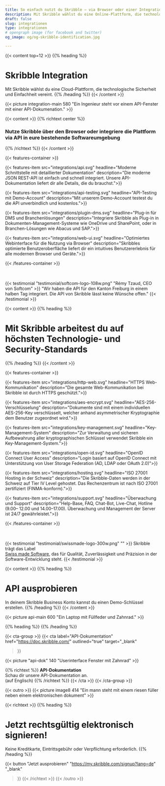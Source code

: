 ```yaml
---
title: So einfach nutzt du Skribble – via Browser oder einer Integration
description: Mit Skribble wählst du eine Online-Plattform, die technologische Sicherheit und Einfachheit vereint. Nutze Skribble über den Browser oder integriere die Plattform.
draft: false
slug: integrationen
type: integrationen
# opengraph image (for facebook and twitter)
og_image: og/og-skribble-identification.jpg

---
```


{{< content top=12 >}}
{{% heading %}}
# Skribble Integration
Mit Skribble wählst du eine Cloud-Plattform,
die technologische Sicherheit und Einfachheit vereint.
{{% /heading %}}
{{< /content >}}

{{< picture integration-main 580 "Ein Ingenieur steht vor einem API-Fenster mit einer API-Dokumenation." >}}

{{< content >}}
{{% richtext center %}}
### Nutze Skribble über den Browser oder integriere die Plattform via API in eure bestehende Softwareumgebung
{{% /richtext %}}
{{< /content >}}

{{< features-container >}}

  {{< features-item src="integrations/api.svg"
    headline="Moderne Schnittstelle mit detaillierter Dokumentation"
    description="Die moderne JSON REST-API ist einfach und schnell integriert. Unsere API-Dokumentation liefert dir alle Details, die du brauchst.">}}

  {{< features-item src="integrations/api-testing.svg"
    headline="API-Testing mit Demo-Account"
    description="Mit unserem Demo-Account testest du die API unverbindlich und kostenlos.">}}

  {{< features-item src="integrations/plugin-dms.svg"
    headline="Plug-in für DMS und Branchenlösungen"
    description="Integriere Skribble als Plug-in in Dokumenten-Management-Systeme wie OneDrive und SharePoint, oder in Branchen-Lösungen wie Abacus und SAP.">}}

  {{< features-item src="integrations/web-ui.svg"
    headline="Optimiertes Webinterface für die Nutzung via Browser"
    description="Skribbles optimierte Benutzeroberfläche liefert dir ein intuitives Benutzererlebnis für alle modernen Browser und Geräte.">}}

{{< /features-container >}}

[//]: # (--------------------------------------------------------------------------------------------------------------)
<br><br>
{{< testimonial "testimonial/softcom-logo-108w.png" "Rémy Tzaud, CEO von Softcom" >}}
"Wir haben die API für den Kanton Freiburg in einem halben Tag integriert. Die API von Skribble lässt keine Wünsche offen."
{{< /testimonial >}}

[//]: # (--------------------------------------------------------------------------------------------------------------)

{{< content >}}
{{% heading %}}
# Mit Skribble arbeitest du auf höchsten Technologie- und Security-Standards
{{% /heading %}}
{{< /content >}}

{{< features-container >}}

  {{< features-item src="integrations/http-web.svg"
    headline="HTTPS Web-Kommunikation"
    description="Die gesamte Web-Kommunikation bei Skribble ist durch HTTPS geschützt.">}}

  {{< features-item src="integrations/aes-encrypt.svg"
    headline="AES-256-Verschlüsselung"
    description="Dokumente sind mit einem individuellen AES-256-Key verschlüsselt, welcher anhand asymmetrischer Kryptographie dem Benutzer zugeordnet wird.">}}

  {{< features-item src="integrations/key-management.svg"
    headline="Key-Management-System"
    description="Zur Verwaltung und sicheren Aufbewahrung aller kryptographischen Schlüssel verwendet Skribble ein Key-Management-System.">}}

  {{< features-item src="integrations/open-id.svg"
    headline="OpenID Connect User Access"
    description="Login basiert auf OpenID Connect mit Unterstützung von User Storage Federation (AD, LDAP oder OAuth 2.0)">}}

  {{< features-item src="integrations/hosting.svg"
    headline="ISO 27001 Hosting in der Schweiz"
    description="Die Skribble-Daten werden in der Schweiz auf Tier IV Level gehostet. Das Rechenzentrum ist nach ISO 27001 zertifiziert (FINMA-konform).">}}

  {{< features-item src="integrations/support.svg"
    headline="Überwachung und Support"
    description="Help-Base, FAQ, Chat-Bot, Live-Chat, Hotline (9.00– 12.00 und 14.00–17.00). Überwachung und Management der Server ist 24/7 gewährleistet.">}}

{{< /features-container >}}

[//]: # (--------------------------------------------------------------------------------------------------------------)
<br><br>
{{< testimonial "testimonial/swissmade-logo-300w.png" "" >}}
Skribble trägt das Label <br class="hide-for-mobile"><a href="https://www.swissmadesoftware.org/" target="_blank" class="text-decoration: none;">Swiss made Software</a>, das für Qualität, Zuverlässigkeit und Präzision in der Software-Entwicklung steht.
{{< /testimonial >}}

[//]: # (--------------------------------------------------------------------------------------------------------------)

{{< content >}}
{{% heading %}}
# API ausprobieren
In deinem Skribble Business Konto kannst du einen Demo-Schlüssel erstellen.
{{% /heading %}}
{{< /content >}}

{{< picture api-main 600 "Ein Laptop mit Füllfeder und Zahnrad." >}}

{{% heading %}}
{{% /heading %}}

[//]: # (--------------------------------------------------------------------------------------------------------------)

{{< cta-group >}}
{{< cta
  label="API-Dokumentation"
  href="https://doc.skribble.com/"
  outlined="true"
  target="_blank"
>}}

{{< picture "api-dok" 140 "Userinterface Fenster mit Zahnrad" >}}

{{% richtext %}}
**API-Dokumentation**<br>
Schau dir unsere API-Dokumentation an.<br class="hide-for-mobile">(auf Englisch)
{{% /richtext %}}
{{< /cta >}}
{{< /cta-group >}}

[//]: # (--------------------------------------------------------------------------------------------------------------)

{{< outro >}}
{{< picture image8 414 "Ein mann steht mit einem riesen füller neben einem elektronischen dokument" >}}

{{< richtext >}}
{{% heading %}}
# Jetzt rechtsgültig elektronisch signieren!
Keine Kreditkarte, Eintrittsgebühr oder Verpflichtung erforderlich.
{{% /heading %}}

{{< button
  "Jetzt ausprobieren"
  "https://my.skribble.com/signup?lang=de"
  "_blank"
>}}
{{< /richtext >}}
{{< /outro >}}

